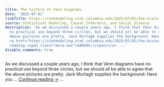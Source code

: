 ```yaml
---
title: The history of Venn diagrams
date: '2025-07-01'
linkTitle: https://statmodeling.stat.columbia.edu/2025/07/01/the-history-of-venn-diagrams/
source: Statistical Modeling, Causal Inference, and Social Science
description: 'As we discussed a couple years ago, I think that Venn diagrams have
  no practical use beyond three circles, but we should all be able to agree that the
  above pictures are pretty. Jack Murtagh supplies the background: Have you &#8230;
  <a href="https://statmodeling.stat.columbia.edu/2025/07/01/the-history-of-venn-diagrams/">Continue
  reading <span class="meta-nav">&#8594;</span></a> ...'
disable_comments: true
---
```

As we discussed a couple years ago, I think that Venn diagrams have no practical use beyond three circles, but we should all be able to agree that the above pictures are pretty. Jack Murtagh supplies the background: Have you &#8230; <a href="https://statmodeling.stat.columbia.edu/2025/07/01/the-history-of-venn-diagrams/">Continue reading <span class="meta-nav">&#8594;</span></a> ...
